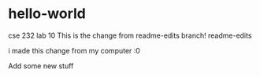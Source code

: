 # hello-world
cse 232 lab 10
This is the change from readme-edits branch!
 readme-edits

i made this change from my computer :0

Add some new stuff

